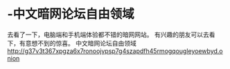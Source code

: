 # -中文暗网论坛自由领域
去看了一下，电脑端和手机端体验都不错的暗网网站。
有兴趣的朋友可以去看下，有意想不到的惊喜。
中文暗网论坛自由领域 
http://g37v3t367xpgza6x7ronoojvpsp7g4szapdfh45rmogqougleyoewbyd.onion
